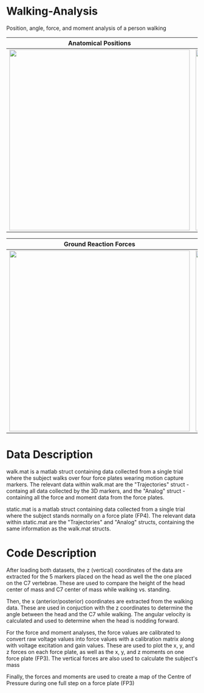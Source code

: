 # Walking-Analysis
Position, angle, force, and moment analysis of a person walking

| Anatomical Positions | Head vs. C7 Angle |
:-:|:-:
 <img src="https://github.com/user-attachments/assets/45cbebf9-e5a8-4617-b7a8-39a3d86aeb1b" width="475"> |  <img src="https://github.com/user-attachments/assets/ba931fb0-d8cd-446a-bb97-0cf741030ef6" width="475">
 
| Ground Reaction Forces | Center of Pressure Map |
:-:|:-:
<img src="https://github.com/user-attachments/assets/f0f37601-2a97-4ddc-965a-344601ecb871" width="475"> | <img src="https://github.com/user-attachments/assets/8189102a-e626-44df-81a1-7b87c202c918" width="475">


# Data Description
walk.mat is a matlab struct containing data collected from a single trial where the subject walks over four force plates wearing motion capture markers. The relevant data within walk.mat are the "Trajectories" struct - containg all data collected by the 3D markers, and the "Analog" struct - containing all the force and moment data from the force plates. 

static.mat is a matlab struct containing data collected from a single trial where the subject stands normally on a force plate (FP4). The relevant data within static.mat are the "Trajectories" and "Analog" structs, containing the same information as the walk.mat structs. 

# Code Description
After loading both datasets, the z (vertical) coordinates of the data are extracted for the 5 markers placed on the head as well the the one placed on the C7 vertebrae. These are used to compare the height of the head center of mass and C7 center of mass while walking vs. standing. 

Then, the x (anterior/posterior) coordinates are extracted from the walking data. These are used in conjuction with the z coordinates to determine the angle between the head and the C7 while walking. The angular velocity is calculated and used to determine when the head is nodding forward. 

For the force and moment analyses, the force values are calibrated to convert raw voltage values into force values with a calibration matrix along with voltage excitation and gain values. These are used to plot the x, y, and z forces on each force plate, as well as the x, y, and z moments on one force plate (FP3). The vertical forces are also used to calculate the subject's mass

Finally, the forces and moments are used to create a map of the Centre of Pressure during one full step on a force plate (FP3)
